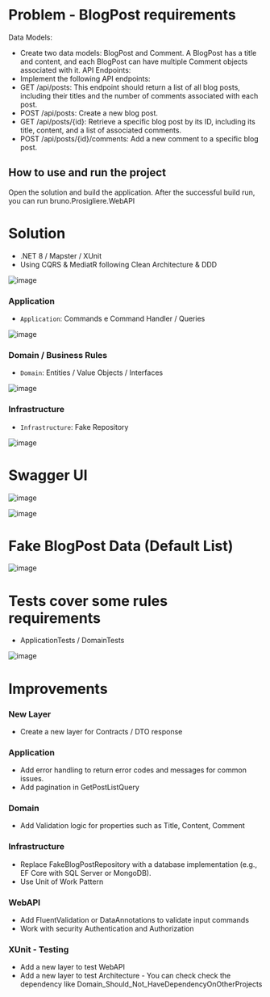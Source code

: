 # Problem - BlogPost requirements
Data Models:
- Create two data models: BlogPost and Comment. A BlogPost has a title and
content, and each BlogPost can have multiple Comment objects associated with
it.
API Endpoints:
- Implement the following API endpoints:
- GET /api/posts: This endpoint should return a list of all blog posts,
including their titles and the number of comments associated with each
post.
- POST /api/posts: Create a new blog post.
- GET /api/posts/{id}: Retrieve a specific blog post by its ID, including its
title, content, and a list of associated comments.
- POST /api/posts/{id}/comments: Add a new comment to a specific blog
post.

## How to use and run the project

Open the solution and build the application. After the successful build run, you can run bruno.Prosigliere.WebAPI

# Solution
-	.NET 8 / Mapster / XUnit 
-	Using CQRS & MediatR following Clean Architecture & DDD 

![image](https://github.com/user-attachments/assets/6900a414-299f-4b77-806f-54c7f772f7c0)

### Application  
- `Application`: Commands e Command Handler / Queries
  
![image](https://github.com/user-attachments/assets/5c4cece3-d845-4776-83be-f6212cc0dd8e)

### Domain / Business Rules 
- `Domain`: Entities / Value Objects / Interfaces
  
![image](https://github.com/user-attachments/assets/3bc93542-14f4-4691-b11e-8c7ea2a93d14)

### Infrastructure
- `Infrastructure`: Fake Repository

![image](https://github.com/user-attachments/assets/fd8885b5-ae84-4e08-ac56-e7d2d3485569)

# Swagger UI 
![image](https://github.com/user-attachments/assets/b3e2159b-8cc9-494e-9f12-1d07f74812bf)

![image](https://github.com/user-attachments/assets/843ddcc1-fdd4-4d02-b240-9389ebbf29d0)

# Fake BlogPost Data (Default List)
![image](https://github.com/user-attachments/assets/47e3c6f7-d3ab-4a63-a31c-3ea4aaf1b1e8)

# Tests cover some rules requirements 
-	ApplicationTests / DomainTests 

![image](https://github.com/user-attachments/assets/93dac44a-cea3-475f-836d-163b0be4e276)

# Improvements 
### New Layer
-	Create a new layer for Contracts / DTO response
### Application
-	Add error handling to return error codes and messages for common issues. 
-	Add pagination in GetPostListQuery 
### Domain 
-	Add Validation logic for properties such as Title, Content, Comment
### Infrastructure
-	Replace FakeBlogPostRepository with a database implementation (e.g., EF Core with SQL Server or MongoDB). 
- Use Unit of Work Pattern
### WebAPI 
- Add FluentValidation or DataAnnotations to validate input commands 
- Work with security Authentication and Authorization 
### XUnit - Testing
- Add a new layer to test WebAPI 
- Add a new layer to test Architecture - You can check check the dependency like Domain_Should_Not_HaveDependencyOnOtherProjects
